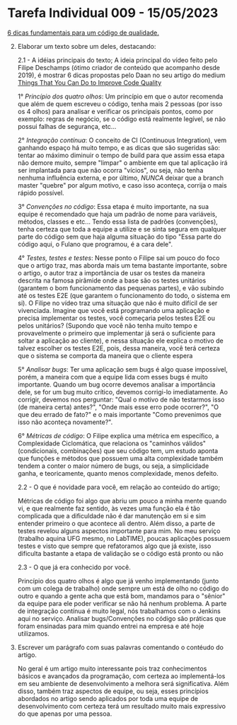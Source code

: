# Tarefa Individual 009 - 15/05/2023

[6 dicas fundamentais para um código de qualidade.](https://www.youtube.com/watch?v=MMAu_1KMcMA)

2. Elaborar um texto sobre um deles, destacando:
   
    2.1 - A idéias principais do texto;
    A ideia principal do vídeo feito pelo Filipe Deschamps (ótimo criador de conteúdo que acompanho desde 2019), é mostrar 6 dicas propostas pelo Daan no seu artigo do medium [Things That You Can Do to Improve Code Quality](https://betterprogramming.pub/things-that-you-can-do-to-improve-code-quality-c746c30e7521)

    1° *Princípio dos quatro olhos*: Um princípio em que o autor recomenda que além de quem escreveu o código, tenha mais 2 pessoas (por isso os 4 olhos) para analisar e verificar os principais pontos, como por exemplo: regras de negócio, se o código está realmente legível, se não possui falhas de segurança, etc...

    2° *Integração contínua*: O conceito de CI (Continuous Integration), vem ganhando espaço há muito tempo, e as dicas que são sugeridas são: tentar ao máximo diminuir o tempo de build para que assim essa etapa não demore muito, sempre "limpar" o ambiente em que tal aplicação irá ser implantada para que não ocorra "vícios", ou seja, não tenha nenhuma influência externa, e por último, *NUNCA* deixar que a branch master "quebre" por algum motivo, e caso isso aconteça, corrija o mais rápido possível.

    3° *Convenções no código*: Essa etapa é muito importante, na sua equipe é recomendado que haja um padrão de nome para variáveis, métodos, classes e etc... Tendo essa lista de padrões (convenções), tenha certeza que toda a equipe a utilize e se sinta segura em qualquer parte do código sem que haja alguma situação do tipo "Essa parte do código aqui, o Fulano que programou, é a cara dele".

    4° *Testes, testes e testes*: Nesse ponto o Filipe sai um pouco do foco que o artigo traz, mas aborda mais um tema bastante importante, sobre o artigo, o autor traz a importância de usar os testes da maneira descrita na famosa pirâmide onde a base são os testes unitários (garantem o bom funcionamento das pequenas partes), e vão subindo até os testes E2E (que garantem o funcionamento do todo, o sistema em si). O Filipe no vídeo traz uma situação que não é muito difícil de ser vivenciada. Imagine que você está programando uma aplicação e precisa implementar os testes, você começaria pelos testes E2E ou pelos unitários? (Supondo que você não tenha muito tempo e provavelmente o primeiro que implementar já será o suficiente para soltar a aplicação ao cliente), e nessa situação ele explica o motivo de talvez escolher os testes E2E, pois, dessa maneira, você terá certeza que o sistema se comporta da maneira que o cliente espera

    5° *Analisar bugs*: Ter uma aplicação sem bugs é algo quase impossível, porém, a maneira com que a equipe lida com esses bugs é muito importante. Quando um bug ocorre devemos analisar a importância dele, se for um bug muito crítico, devemos corrigi-lo imediatamente. Ao corrigir, devemos nos perguntar: "Qual o motivo de não testarmos isso (de maneira certa) antes?", "Onde mais esse erro pode ocorrer?", "O que deu errado de fato?" e o mais importante "Como prevenimos que isso não aconteça novamente?". 

    6° *Métricas de código*: O Filipe explica uma métrica em específico, a Complexidade Ciclomática, que relaciona os "caminhos válidos" (condicionais, combinações) que seu código tem, um estudo aponta que funções e métodos que possuem uma alta complexidade também tendem a conter o maior número de bugs, ou seja, a simplicidade ganha, e teoricamente, quanto menos complexidade, menos defeito.

    2.2 - O que é novidade para você, em relação ao conteúdo do artigo;

    Métricas de código foi algo que abriu um pouco a minha mente quando vi, e que realmente faz sentido, às vezes uma função ela é tão complicada que a dificuldade não é dar manutenção em si e sim entender primeiro o que acontece ali dentro. Além disso, a parte de testes revelou alguns aspectos importante para mim. No meu serviço (trabalho aquina UFG mesmo, no LabTIME), poucas aplicações possuem testes e visto que sempre que refatoramos algo que já existe, isso dificulta bastante a etapa de validação se o código está pronto ou não

    2.3 - O que já era conhecido por você.

    Princípio dos quatro olhos é algo que já venho implementando (junto com um colega de trabalho) onde sempre um está de olho no código do outro e quando a gente acha que está bom, mandamos para o "sênior" da equipe para ele poder verificar se não há nenhum problema. A parte de integração contínua é muito legal, nós trabalhamos com o Jenkins aqui no serviço. Analisar bugs/Convenções no código são práticas que foram ensinadas para mim quando entrei na empresa e até hoje utilizamos.

3. Escrever um parágrafo com suas palavras comentando o contéudo do artigo.

    No geral é um artigo muito interessante pois traz conhecimentos básicos e avançados da programação, com certeza ao implementá-los em seu ambiente de desenvolvimento a melhora será significativa. Além disso, também traz aspectos de equipe, ou seja, esses princípios abordados no artigo sendo aplicados por toda uma equipe de desenvolvimento com certeza terá um resultado muito mais expressivo do que apenas por uma pessoa. 